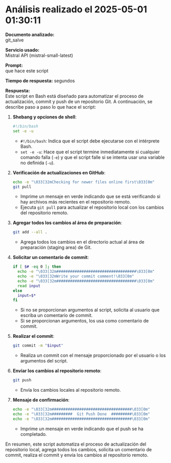 # Análisis realizado el 2025-05-01 01:30:11

**Documento analizado:**  
git_salve

**Servicio usado:**  
Mistral API (mistral-small-latest)

**Prompt:**  
que hace este script

**Tiempo de respuesta:**  segundos

**Respuesta:**  
Este script en Bash está diseñado para automatizar el proceso de actualización, commit y push de un repositorio Git. A continuación, se describe paso a paso lo que hace el script:

1. **Shebang y opciones de shell**:
   ```bash
   #!/bin/bash
   set -e -u
   ```
   - `#!/bin/bash`: Indica que el script debe ejecutarse con el intérprete Bash.
   - `set -e -u`: Hace que el script termine inmediatamente si cualquier comando falla (`-e`) y que el script falle si se intenta usar una variable no definida (`-u`).

2. **Verificación de actualizaciones en GitHub**:
   ```bash
   echo -e "\033[32mChecking for newer files online first\033[0m"
   git pull
   ```
   - Imprime un mensaje en verde indicando que se está verificando si hay archivos más recientes en el repositorio remoto.
   - Ejecuta `git pull` para actualizar el repositorio local con los cambios del repositorio remoto.

3. **Agregar todos los cambios al área de preparación**:
   ```bash
   git add --all .
   ```
   - Agrega todos los cambios en el directorio actual al área de preparación (staging area) de Git.

4. **Solicitar un comentario de commit**:
   ```bash
   if [ $# -eq 0 ]; then
     echo -e "\033[32m###################################\033[0m"
     echo -e "\033[32mWrite your commit comment!\033[0m"
     echo -e "\033[32m###################################\033[0m"
     read input
   else
     input=$*
   fi
   ```
   - Si no se proporcionan argumentos al script, solicita al usuario que escriba un comentario de commit.
   - Si se proporcionan argumentos, los usa como comentario de commit.

5. **Realizar el commit**:
   ```bash
   git commit -m "$input"
   ```
   - Realiza un commit con el mensaje proporcionado por el usuario o los argumentos del script.

6. **Enviar los cambios al repositorio remoto**:
   ```bash
   git push
   ```
   - Envía los cambios locales al repositorio remoto.

7. **Mensaje de confirmación**:
   ```bash
   echo -e "\033[32m###################################\033[0m"
   echo -e "\033[32m#########  Git Push Done  #########\033[0m"
   echo -e "\033[32m###################################\033[0m"
   ```
   - Imprime un mensaje en verde indicando que el push se ha completado.

En resumen, este script automatiza el proceso de actualización del repositorio local, agrega todos los cambios, solicita un comentario de commit, realiza el commit y envía los cambios al repositorio remoto.

